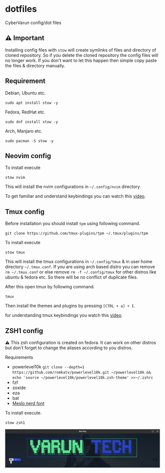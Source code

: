 # dotfiles

CyberVarun config/dot files

## ⚠️ Important

Installing config files with `stow` will create symlinks of files and directory of cloned repository. So if you delete the cloned repository the config files will no longer work. If you don't want to let this happen then simple copy paste the files & directory manually.

## Requirement

Debian, Ubuntu etc.

`sudo apt install stow -y`

Fedora, RedHat etc.

`sudo dnf install stow -y`

Arch, Manjaro etc.

`sudo pacman -S stow -y`

## Neovim config

To install execute

`stow nvim`

This will install the nvim configurations in `~/.config/nvim` directory.

To get familiar and understand keybindings you can watch this [video](https://youtu.be/6pAG3BHurdM).

## Tmux config

Before installation you should install `tpm` using following command.

`git clone https://github.com/tmux-plugins/tpm ~/.tmux/plugins/tpm`

To install execute

`stow tmux`

This will install the tmux configurations in `~/.config/tmux` & in user home directory `~/.tmux.conf`. If you are using arch based distro you can remove `rm ~/.tmux.conf` or else remove `rm -f ~/.config/tmux` for other distros like ubuntu & fedora etc. So there will be no conflict of duplicate files.

After this open tmux by following command.

`tmux`

Then install the themes and plugins by pressing `[CTRL + a] + I`.

for understanding tmux keybindings you watch this [video](https://youtu.be/U-omALWIBos).

## ZSH1 config

⚠️ This zsh configuration is created on fedora. It can work on other distros but don't forget to change the aliases according to you distros.

Requirements

- powerlevel10k `git clone --depth=1 https://github.com/romkatv/powerlevel10k.git ~/powerlevel10k && echo 'source ~/powerlevel10k/powerlevel10k.zsh-theme' >>~/.zshrc`
- fzf
- zoxide
- eza
- bat
- [Meslo nerd font](https://www.nerdfonts.com/font-downloads)

To install execute.

`stow zsh1`

![ZSH1 Preview](./src/zsh1_preview.png "ZSH1 Preview")
